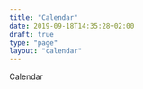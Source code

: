 ```yaml
---
title: "Calendar"
date: 2019-09-18T14:35:28+02:00
draft: true
type: "page"
layout: "calendar"
---
```


Calendar